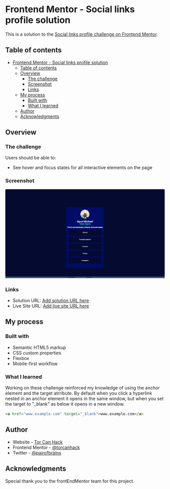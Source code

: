 # Frontend Mentor - Social links profile solution

This is a solution to the [Social links profile challenge on Frontend Mentor](https://www.frontendmentor.io/challenges/social-links-profile-UG32l9m6dQ). 

## Table of contents

- [Frontend Mentor - Social links profile solution](#frontend-mentor---social-links-profile-solution)
  - [Table of contents](#table-of-contents)
  - [Overview](#overview)
    - [The challenge](#the-challenge)
    - [Screenshot](#screenshot)
    - [Links](#links)
  - [My process](#my-process)
    - [Built with](#built-with)
    - [What I learned](#what-i-learned)
  - [Author](#author)
  - [Acknowledgments](#acknowledgments)

## Overview

### The challenge

Users should be able to:

- See hover and focus states for all interactive elements on the page

### Screenshot

![Screenshot](https://github.com/TorCanHack/Social-links-profile/blob/main/Screenshot%202024-01-26%20at%2002-05-57%20Frontend%20Mentor%20Social%20links%20profile.png)



### Links

- Solution URL: [Add solution URL here](https://your-solution-url.com)
- Live Site URL: [Add live site URL here](https://your-live-site-url.com)

## My process

### Built with

- Semantic HTML5 markup
- CSS custom properties
- Flexbox
- Mobile-first workflow

### What I learned

Working on these challenge reinforced my knowledge of using the anchor element and the target atrribute. By default when you click a hyperlink nested in an anchor element it opens in the same window, but when you set the target to "_blank" as below it opens in a new window.
```` html
<a href="www.example.com" target="_blank">www.example.com</a>
```` 

## Author

- Website - [Tor Can Hack](https://www.torcanhack.hashnode.dev)
- Frontend Mentor - [@torcanhack](https://www.frontendmentor.io/profile/torcanhack)
- Twitter - [@pairofbrains](https://www.twitter.com/pairofbrains)

## Acknowledgments

Special thank you to the frontEndMentor team for this project.


